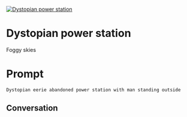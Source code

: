 
[![Dystopian power station](https://flow-prompt-covers.s3.us-west-1.amazonaws.com/icon/Minimalist/i9.png)]()
# Dystopian power station 
Foggy skies 

# Prompt

```
Dystopian eerie abandoned power station with man standing outside 
```

## Conversation




